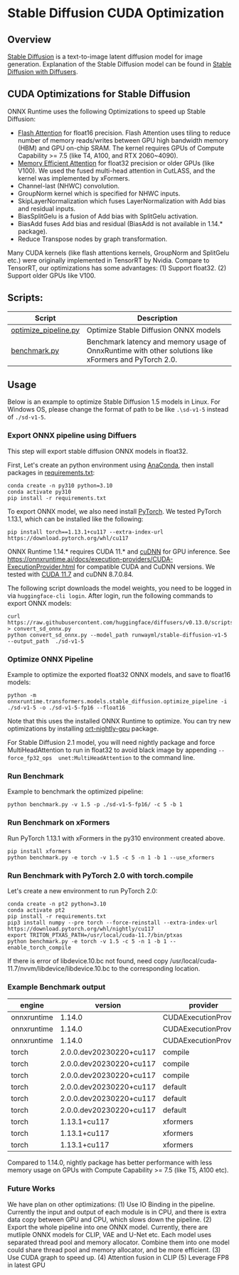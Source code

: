 # Stable Diffusion CUDA Optimization

## Overview

[Stable Diffusion](https://stability.ai/blog/stable-diffusion-announcement) is a text-to-image latent diffusion model for image generation. Explanation of the Stable Diffusion model can be found in [Stable Diffusion with Diffusers](https://huggingface.co/blog/stable_diffusion).

## CUDA Optimizations for Stable Diffusion

ONNX Runtime uses the following Optimizations to speed up Stable Diffusion:
* [Flash Attention](https://arxiv.org/abs/2205.14135) for float16 precision. Flash Attention uses tiling to reduce number of memory reads/writes between GPU high bandwidth memory (HBM) and GPU on-chip SRAM. The kernel requires GPUs of Compute Capability >= 7.5 (like T4, A100, and RTX 2060~4090).
* [Memory Efficient Attention](https://arxiv.org/abs/2112.05682v2) for float32 precision or older GPUs (like V100). We used the fused multi-head attention in CutLASS, and the kernel was implemented by xFormers.
* Channel-last (NHWC) convolution.
* GroupNorm kernel which is specified for NHWC inputs.
* SkipLayerNormalization which fuses LayerNormalization with Add bias and residual inputs.
* BiasSplitGelu is a fusion of Add bias with SplitGelu activation.
* BiasAdd fuses Add bias and residual (BiasAdd is not available in 1.14.* package).
* Reduce Transpose nodes by graph transformation.

Many CUDA kernels (like flash attentions kernels, GroupNorm and SplitGelu etc.) were originally implemented in TensorRT by Nvidia. Compare to TensorRT, our optimizations has some advantages: (1) Support float32. (2) Support older GPUs like V100.

## Scripts:

| Script | Description
|---|---|
| [optimize_pipeline.py](https://github.com/microsoft/onnxruntime/blob/main/onnxruntime/python/tools/transformers/models/stable_diffusion/optimize_pipeline.py) | Optimize Stable Diffusion ONNX models
| [benchmark.py](https://github.com/microsoft/onnxruntime/blob/main/onnxruntime/python/tools/transformers/models/stable_diffusion/benchmark.py) | Benchmark latency and memory usage of OnnxRuntime with other solutions like xFormers and PyTorch 2.0.

## Usage
Below is an example to optimize Stable Diffusion 1.5 models in Linux. For Windows OS, please change the format of path to be like `.\sd-v1-5` instead of `./sd-v1-5`.

### Export ONNX pipeline using Diffuers

This step will export stable diffusion ONNX models in float32.

First, Let's create an python environment using [AnaConda](https://www.anaconda.com/products/distribution#Downloads), then install packages in [requirements.txt](https://raw.githubusercontent.com/microsoft/onnxruntime/main/onnxruntime/python/tools/transformers/models/stable_diffusion/requirements.txt):

```
conda create -n py310 python=3.10
conda activate py310
pip install -r requirements.txt
```

To export ONNX model, we also need install [PyTorch](https://pytorch.org/). We tested PyTorch 1.13.1, which can be installed like the following:
```
pip install torch==1.13.1+cu117 --extra-index-url https://download.pytorch.org/whl/cu117
```

ONNX Runtime 1.14.* requires CUDA 11.* and [cuDNN](https://developer.nvidia.com/rdp/cudnn-download) for GPU inference. See https://onnxruntime.ai/docs/execution-providers/CUDA-ExecutionProvider.html for compatible CUDA and CuDNN versions. We tested with [CUDA 11.7](https://developer.nvidia.com/cuda-11-7-0-download-archive) and cuDNN 8.7.0.84. 

The following script downloads the model weights, you need to be logged in via `huggingface-cli login`. After login, run the following commands to export ONNX models:
```
curl https://raw.githubusercontent.com/huggingface/diffusers/v0.13.0/scripts/convert_stable_diffusion_checkpoint_to_onnx.py > convert_sd_onnx.py
python convert_sd_onnx.py --model_path runwayml/stable-diffusion-v1-5  --output_path  ./sd-v1-5
```

### Optimize ONNX Pipeline

Example to optimize the exported float32 ONNX models, and save to float16 models:
```
python -m onnxruntime.transformers.models.stable_diffusion.optimize_pipeline -i ./sd-v1-5 -o ./sd-v1-5-fp16 --float16
```

Note that this uses the installed ONNX Runtime to optimize. You can try new optimizations by installing [ort-nightly-gpu](https://aiinfra.visualstudio.com/PublicPackages/_artifacts/feed/ORT-Nightly/PyPI/ort-nightly-gpu/) package.

For Stable Diffusion 2.1 model, you will need nightly package and force MultiHeadAttention to run in float32 to avoid black image by appending `--force_fp32_ops  unet:MultiHeadAttention` to the command line.

### Run Benchmark

Example to benchmark the optimized pipeline:
```
python benchmark.py -v 1.5 -p ./sd-v1-5-fp16/ -c 5 -b 1
```

### Run Benchmark on xFormers

Run PyTorch 1.13.1 with xFormers in the py310 environment created above.
```
pip install xformers
python benchmark.py -e torch -v 1.5 -c 5 -n 1 -b 1 --use_xformers
```

### Run Benchmark with PyTorch 2.0 with torch.compile

Let's create a new environment to run PyTorch 2.0:
```
conda create -n pt2 python=3.10
conda activate pt2
pip install -r requirements.txt
pip3 install numpy --pre torch --force-reinstall --extra-index-url https://download.pytorch.org/whl/nightly/cu117
export TRITON_PTXAS_PATH=/usr/local/cuda-11.7/bin/ptxas
python benchmark.py -e torch -v 1.5 -c 5 -n 1 -b 1 --enable_torch_compile
```
If there is error of libdevice.10.bc not found, need copy /usr/local/cuda-11.7/nvvm/libdevice/libdevice.10.bc to the corresponding location.

### Example Benchmark output

engine | version | provider | disable_safety_checker | height | width | steps | batch_size | batch_count | num_prompts | average_latency | median_latency | first_run_memory_MB | second_run_memory_MB
-- | -- | -- | -- | -- | -- | -- | -- | -- | -- | -- | -- | -- | --
onnxruntime | 1.14.0 | CUDAExecutionProvider | TRUE | 512 | 512 | 50 | 1 | 5 | 1 | 2.7 | 2.7 | 6635.9 | 7141.9
onnxruntime | 1.14.0 | CUDAExecutionProvider | TRUE | 512 | 512 | 50 | 4 | 5 | 1 | 8.3 | 8.3 | 7127.9 | 7127.9
onnxruntime | 1.14.0 | CUDAExecutionProvider | TRUE | 512 | 512 | 50 | 8 | 5 | 1 | 15.7 | 15.7 | 7125.9 | 7125.9
torch | 2.0.0.dev20230220+cu117 | compile | TRUE | 512 | 512 | 50 | 1 | 5 | 1 | 3.1 | 3.1 | 13460.9 | 4050.9
torch | 2.0.0.dev20230220+cu117 | compile | TRUE | 512 | 512 | 50 | 4 | 5 | 1 | 8.0 | 8.0 | 14014.9 | 7084.9
torch | 2.0.0.dev20230220+cu117 | compile | TRUE | 512 | 512 | 50 | 8 | 5 | 1 | 15.6 | 15.5 | 14818.9 | 11054.9
torch | 2.0.0.dev20230220+cu117 | default | TRUE | 512 | 512 | 50 | 1 | 5 | 1 | 2.7 | 2.7 | 13460.9 | 4040.9
torch | 2.0.0.dev20230220+cu117 | default | TRUE | 512 | 512 | 50 | 4 | 5 | 1 | 8.8 | 8.8 | 13984.9 | 6748.9
torch | 2.0.0.dev20230220+cu117 | default | TRUE | 512 | 512 | 50 | 8 | 5 | 1 | 16.9 | 16.9 | 14602.9 | 10562.9
torch | 1.13.1+cu117 | xformers | TRUE | 512 | 512 | 50 | 1 | 5 | 1 | 3.5 | 3.5 | 14978.9 | 10448.9
torch | 1.13.1+cu117 | xformers | TRUE | 512 | 512 | 50 | 4 | 5 | 1 | 9.1 | 9.1 | 12968.9 | 8420.9
torch | 1.13.1+cu117 | xformers | TRUE | 512 | 512 | 50 | 8 | 5 | 1 | 17.4 | 17.4 | 15592.9 | 9132.9

Compared to 1.14.0, nightly package has better performance with less memory usage on GPUs with Compute Capability >= 7.5 (like T5, A100 etc).

### Future Works

We have plan on other optimizations:
(1) Use IO Binding in the pipeline. Currently the input and output of each module is in CPU, and there is extra data copy between GPU and CPU, which slows down the pipeline.
(2) Export the whole pipeline into one ONNX model. Currently, there are mutliple ONNX models for CLIP, VAE and U-Net etc. Each model uses separated thread pool and memory allocator. Combine them into one model could share thread pool and memory allocator, and be more efficient.
(3) Use CUDA graph to speed up.
(4) Attention fusion in CLIP
(5) Leverage FP8 in latest GPU